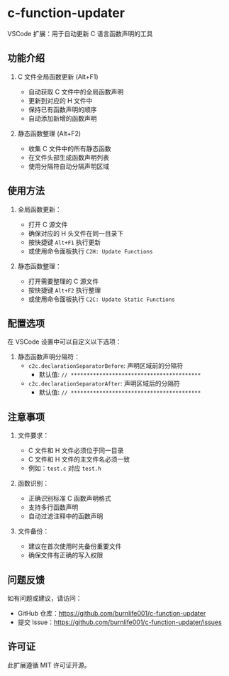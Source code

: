 # c-function-updater

VSCode 扩展：用于自动更新 C 语言函数声明的工具

## 功能介绍

1. C 文件全局函数更新 (Alt+F1)
   - 自动获取 C 文件中的全局函数声明
   - 更新到对应的 H 文件中
   - 保持已有函数声明的顺序
   - 自动添加新增的函数声明

2. 静态函数整理 (Alt+F2)
   - 收集 C 文件中的所有静态函数
   - 在文件头部生成函数声明列表
   - 使用分隔符自动分隔声明区域

## 使用方法

1. 全局函数更新：
   - 打开 C 源文件
   - 确保对应的 H 头文件在同一目录下
   - 按快捷键 `Alt+F1` 执行更新
   - 或使用命令面板执行 `C2H: Update Functions`

2. 静态函数整理：
   - 打开需要整理的 C 源文件
   - 按快捷键 `Alt+F2` 执行整理
   - 或使用命令面板执行 `C2C: Update Static Functions`

## 配置选项

在 VSCode 设置中可以自定义以下选项：

1. 静态函数声明分隔符：
   - `c2c.declarationSeparatorBefore`: 声明区域前的分隔符
     - 默认值: `// *****************************************`
   - `c2c.declarationSeparatorAfter`: 声明区域后的分隔符
     - 默认值: `// *****************************************`

## 注意事项

1. 文件要求：
   - C 文件和 H 文件必须位于同一目录
   - C 文件和 H 文件的主文件名必须一致
   - 例如：`test.c` 对应 `test.h`

2. 函数识别：
   - 正确识别标准 C 函数声明格式
   - 支持多行函数声明
   - 自动过滤注释中的函数声明

3. 文件备份：
   - 建议在首次使用时先备份重要文件
   - 确保文件有正确的写入权限

## 问题反馈

如有问题或建议，请访问：
- GitHub 仓库：https://github.com/burnlife001/c-function-updater
- 提交 Issue：https://github.com/burnlife001/c-function-updater/issues

## 许可证

此扩展遵循 MIT 许可证开源。
